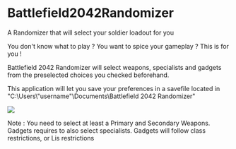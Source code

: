 # Battlefield2042Randomizer
A Randomizer that will select your soldier loadout for you

You don't know what to play ? You want to spice your gameplay ? This is for you ! 

Battlefield 2042 Randomizer will select weapons, specialists and gadgets from the preselected choices you checked beforehand.

This application will let you save your preferences in a savefile located in "C:\Users\\"username"\Documents\Battlefield 2042 Randomizer"

<img src=https://i.imgur.com/4mPafe3.jpg>

Note : You need to select at least a Primary and Secondary Weapons. Gadgets requires to also select specialists. Gadgets will follow class restrictions, or Lis restrictions
